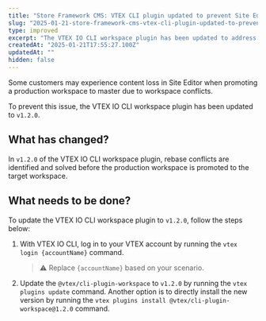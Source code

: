 ```yaml
---
title: "Store Framework CMS: VTEX CLI plugin updated to prevent Site Editor content loss"
slug: "2025-01-21-store-framework-cms-vtex-cli-plugin-updated-to-prevent-site-editor-content-loss"
type: improved
excerpt: "The VTEX IO CLI workspace plugin has been updated to address the issue of content loss in Site Editor during workspace promotions."
createdAt: "2025-01-21T17:55:27.100Z"
updatedAt: ""
hidden: false
---
```


Some customers may experience content loss in Site Editor when promoting a production workspace to master due to workspace conflicts.

To prevent this issue, the VTEX IO CLI workspace plugin has been updated to `v1.2.0`.

## What has changed?

In `v1.2.0` of the VTEX IO CLI workspace plugin, rebase conflicts are identified and solved before the production workspace is promoted to the target workspace.

## What needs to be done?

To update the VTEX IO CLI workspace plugin to `v1.2.0`, follow the steps below:

1. With VTEX IO CLI, log in to your VTEX account by running the `vtex login {accountName}` command.

   >⚠ Replace `{accountName}` based on your scenario.

2. Update the `@vtex/cli-plugin-workspace` to `v1.2.0` by running the `vtex plugins update` command. Another option is to directly install the new version by running the `vtex plugins install @vtex/cli-plugin-workspace@1.2.0` command.